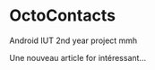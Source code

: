 OctoContacts
============

Android IUT 2nd year project
mmh

Une nouveau article for intéressant...

